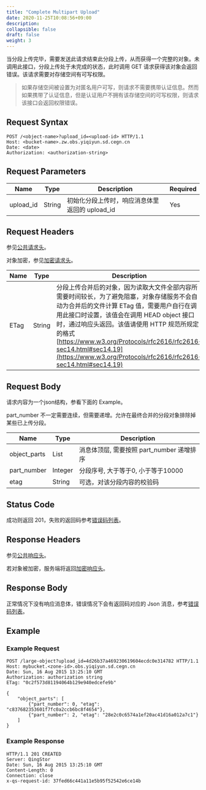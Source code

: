 ```yaml
---
title: "Complete Multipart Upload"
date: 2020-11-25T10:08:56+09:00
description:
collapsible: false
draft: false
weight: 3
---
```




当分段上传完毕，需要发送此请求结束此分段上传，从而获得一个完整的对象。未调用此接口，分段上传处于未完成的状态，此时调用 GET 请求获得该对象会返回错误。该请求需要对存储空间有可写权限。

> 如果存储空间被设置为对匿名用户可写，则请求不需要携带认证信息。然而如果携带了认证信息，但是认证用户不拥有该存储空间的可写权限，则请求该接口会返回权限错误。

## Request Syntax

```http
POST /<object-name>?upload_id=<upload-id> HTTP/1.1
Host: <bucket-name>.zw.obs.yiqiyun.sd.cegn.cn
Date: <date>
Authorization: <authorization-string>
```

## Request Parameters

| Name | Type | Description | Required |
| --- | --- | --- | --- |
| upload_id | String | 初始化分段上传时，响应消息体里返回的 upload_id | Yes |

## Request Headers

参见[公共请求头](../../../common_header/#请求头字段-request-header)。

对象加密，参见[加密请求头](../../../common/encryption/#加密请求头)。

| Name | Type | Description | Required |
| --- | --- | --- | --- |
| ETag | String | 分段上传合并后的对象，因为读取大文件全部内容所需要时间较长，为了避免阻塞，对象存储服务不会自动为合并后的文件计算 ETag 值，需要用户自行在调用此接口时设置，该值会在调用 HEAD object 接口时，通过响应头返回。该值请使用 HTTP 规范所规定的格式 [https://www.w3.org/Protocols/rfc2616/rfc2616-sec14.html#sec14.19](https://www.w3.org/Protocols/rfc2616/rfc2616-sec14.html#sec14.19) | No |

## Request Body

请求内容为一个json结构，参看下面的 Example。

part_number 不一定需要连续，但需要递增。允许在最终合并的分段对象排除掉某些已上传分段。

| Name | Type | Description |
| --- | --- | --- |
| object_parts | List | 消息体顶层, 需要按照 part_number 递增排序 |
| part_number | Integer | 分段序号, 大于等于0, 小于等于10000 |
| etag        | String  | 可选，对该分段内容的校验码 |

## Status Code

成功则返回 201，失败的返回码参考[错误码列表](../../../error_code/)。

## Response Headers

参见[公共响应头](../../../common_header/#响应头字段-request-header)。

若对象被加密，服务端将返回[加密响应头](../../../common/encryption/#加密请求头)。

## Response Body

正常情况下没有响应消息体，错误情况下会有返回码对应的 Json 消息，参考[错误码列表](../../../error_code/)。


## Example

### Example Request

```http
POST /large-object?upload_id=4d26b37a469230619604ecdc0e314782 HTTP/1.1
Host: mybucket.<zone-id>.obs.yiqiyun.sd.cegn.cn
Date: Sun, 16 Aug 2015 13:25:10 GMT
Authorization: authorization string
ETag: "0c2f573d81194064b129e940edcefe9b"

{
    "object_parts": [
        {"part_number": 0, "etag": "c837682353601f7fc0a2ccb6bc8f4654"},
        {"part_number": 2, "etag": "28e2c0c6574a1ef20ac41d16a012a7c1"}
    ]
}
```

### Example Response

```http
HTTP/1.1 201 CREATED
Server: QingStor
Date: Sun, 16 Aug 2015 13:25:10 GMT
Content-Length: 0
Connection: close
x-qs-request-id: 37fed66c441a11e5b95f52542e6ce14b
```
